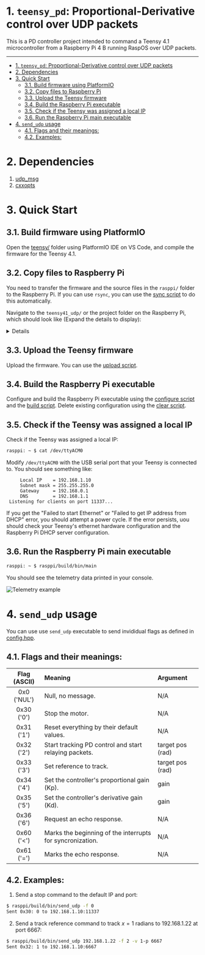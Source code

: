 # 1. ```teensy_pd```: Proportional-Derivative control over UDP packets

This is a PD controller project intended to command a Teensy 4.1 microcontroller from a Raspberry Pi 4 B running RaspOS over UDP packets. 

---  

- [1. ```teensy_pd```: Proportional-Derivative control over UDP packets](#1-teensypd-proportional-derivative-control-over-udp-packets)
- [2. Dependencies](#2-dependencies)
- [3. Quick Start](#3-quick-start)
	- [3.1. Build firmware using PlatformIO](#31-build-firmware-using-platformio)
	- [3.2. Copy files to Raspberry Pi](#32-copy-files-to-raspberry-pi)
	- [3.3. Upload the Teensy firmware](#33-upload-the-teensy-firmware)
	- [3.4. Build the Raspberry Pi executable](#34-build-the-raspberry-pi-executable)
	- [3.5. Check if the Teensy was assigned a local IP](#35-check-if-the-teensy-was-assigned-a-local-ip)
	- [3.6. Run the Raspberry Pi main executable](#36-run-the-raspberry-pi-main-executable)
- [4. ```send_udp``` usage](#4-sendudp-usage)
	- [4.1. Flags and their meanings:](#41-flags-and-their-meanings)
	- [4.2. Examples:](#42-examples)

# 2. Dependencies
1.  [udp_msg](https://github.com/cinaral/udp_msg) 
2.  [cxxopts](https://github.com/jarro2783/cxxopts)

# 3. Quick Start

## 3.1. Build firmware using PlatformIO
   Open the [teensy/](teensy) folder using PlatformIO IDE on VS Code, and compile the firmware for the Teensy 4.1.

## 3.2. Copy files to Raspberry Pi
   You need to transfer the firmware and the source files in the ```rasppi/``` folder to the Raspberry Pi. If you can use ```rsync```, you can use the [sync script](shared/scripts/sync_to_rasppi.sh) to do this automatically.
   
   Navigate to the ```teensy41_udp/``` or the project folder on the Raspberry Pi, which should look like (Expand the details to display):
   
<details>

```
│teensy41_pd/
│
├── │rasppi/
│   │
│   ├── │include/
│   │   │  print_echo_resp.hpp
│   │
│   ├── │scripts/build/
│   │   │  build.sh
│   │   │  clear.sh
│   │   │  configure.sh
│   │
│   ├── │src/
│   │   │  main.cpp
│   │   │  send_udp.cpp
│   │
│   │  README.md
│
├── │shared/
│   │
│   ├── │include/
│   │   │  config.hpp
│   │
│	│  README.md
│
├── │teensy/
│   │
│   ├── │.pio/build/teensy41/
│   │   │  firmware.hex
│   │
│   ├── │include
│   │   │  MotorDriver.hpp
│   │   │  UdpHandler.hpp
│   │
│   │
│   ├── │lib
│   │   │
│   │   ├── │pid_control/include/
│   │   │   │
│   │   └── ├── │ pid_control
│   │       │   │   pdf_filter.hpp
│   │       │   │   types.hpp
│   │       │
│   │       │  pid_control.hpp
│   │
│   ├── │scripts/teensy_loader_cli/
│   │   │  upload.sh
│   │   │  upload_to_TEENSY41.sh
│   │
│   ├── │src
│   │   │  main.cpp
│   │   │  MotorDriver.cpp
│   │   │  UdpHandler.cpp
│   │
│   │  README.md
│
│  LICENSE
│  README.md
```
</details>

## 3.3. Upload the Teensy firmware
   Upload the firmware. You can use the [upload script](teensy/scripts/teensy_loader_cli/upload.sh).

## 3.4. Build the Raspberry Pi executable
   Configure and build the Raspberry Pi executable using the [configure script](rasppi/scripts/build/configure.sh) and the [build script](rasppi/scripts/build/build.sh). Delete existing configuration using the [clear script](rasppi/scripts/build/clear.sh).

## 3.5. Check if the Teensy was assigned a local IP
   Check if the Teensy was assigned a local IP:
   ```bash
   rasppi: ~ $ cat /dev/ttyACM0 
   ``` 
   Modify ```/dev/ttyACM0``` with the USB serial port that your Teensy is connected to. You should see something like:
   ```
		Local IP    = 192.168.1.10
		Subnet mask = 255.255.255.0
		Gateway     = 192.168.0.1
		DNS         = 192.168.1.1
	Listening for clients on port 11337...
   ```
   If you get the "Failed to start Ethernet" or "Failed to get IP address from DHCP" error, you should attempt a power cycle. If the error persists, uou should check your Teensy's ethernet hardware configuration and the Raspberry Pi DHCP server configuration.

## 3.6. Run the Raspberry Pi main executable
```bash
rasppi: ~ $ rasppi/build/bin/main
```
You should see the telemetry data printed in your console.

![Telemetry example](https://too.lewd.se/959560c23f2b.gif)

# 4. ```send_udp``` usage

You can use use ```send_udp``` executable to send invididual flags as defined in [config.hpp](shared/include/config.hpp). 

## 4.1. Flags and their meanings:
| Flag (ASCII) | Meaning                                                   | Argument         |
| :----------: | :-------------------------------------------------------- | :--------------- |
| 0x0 ('NUL')  | Null, no message.                                         | N/A              |
|  0x30 ('0')  | Stop the motor.                                           | N/A              |
|  0x31 ('1')  | Reset everything by their default values.                 | N/A              |
|  0x32 ('2')  | Start tracking PD control and start relaying packets.     | target pos (rad) |
|  0x33 ('3')  | Set reference to track.                                   | target pos (rad) |
|  0x34 ('4')  | Set the controller's proportional gain (Kp).              | gain             |
|  0x35 ('5')  | Set the controller's derivative gain (Kd).                | gain             |
|  0x36 ('6')  | Request an echo response.                                 | N/A              |
|  0x60 ('<')  | Marks the beginning of the interrupts for syncronization. | N/A              |
|  0x61 ('=')  | Marks the echo response.                                  | N/A              |

## 4.2. Examples:
 
1. Send a stop command to the default IP and port:
```bash
$ rasppi/build/bin/send_udp -f 0
Sent 0x30: 0 to 192.168.1.10:11337
```

2. Send a track reference command to track $x = 1$ radians to 192.168.1.22 at port 6667:
```bash
$ rasppi/build/bin/send_udp 192.168.1.22 -f 2 -v 1-p 6667
Sent 0x32: 1 to 192.168.1.10:6667
```
